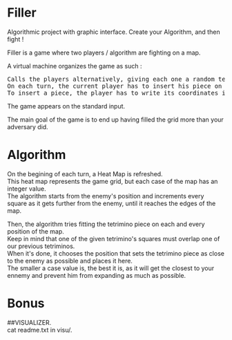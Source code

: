 # Filler
Algorithmic project with graphic interface. Create your Algorithm, and then fight !  

Filler is a game where two players / algorithm are fighting on a map.  

A virtual machine organizes the game as such :  
<pre>
Calls the players alternatively, giving each one a random tetrimino piece. 
On each turn, the current player has to insert his piece on the map, and try blocking the ennemy.  
To insert a piece, the player has to write its coordinates in the "Y X\n" format on the standard input (stdin).
</pre>

The game appears on the standard input.  

The main goal of the game is to end up having filled the grid more than your adversary did.  

# Algorithm
On the begining of each turn, a Heat Map is refreshed.  
This heat map represents the game grid, but each case of the map has an integer value.  
The algorithm starts from the enemy's position and increments every square as it gets further from the enemy, until it reaches the edges of the map.    
  
  
Then, the algorithm tries fitting the tetrimino piece on each and every position of the map.   
Keep in mind that one of the given tetrimino's squares must overlap one of our previous tetriminos.    
When it's done, it chooses the position that sets the tetrimino piece as close to the enemy as possible and places it here.  
The smaller a case value is, the best it is, as it will get the closest to your ennemy and prevent him from expanding as much as possible.  

# Bonus  
##VISUALIZER.  
cat readme.txt in visu/.  

